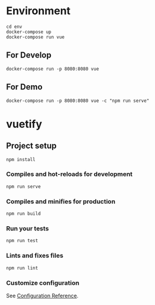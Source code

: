 # Environment 

```
cd env
docker-compose up
docker-compose run vue
```
## For Develop

```
docker-compose run -p 8080:8080 vue
```

## For Demo
```
docker-compose run -p 8080:8080 vue -c "npm run serve"
```


# vuetify

## Project setup
```
npm install
```

### Compiles and hot-reloads for development
```
npm run serve
```

### Compiles and minifies for production
```
npm run build
```

### Run your tests
```
npm run test
```

### Lints and fixes files
```
npm run lint
```

### Customize configuration
See [Configuration Reference](https://cli.vuejs.org/config/).
